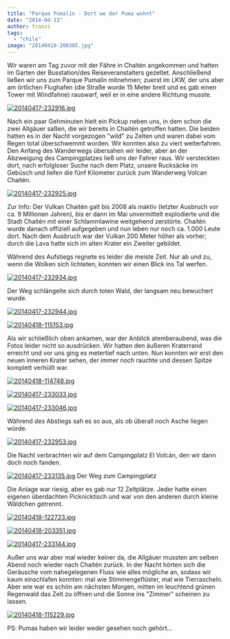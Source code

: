 ```yaml
---
title: "Parque Pumalín - Dort wo der Puma wohnt"
date: "2014-04-13"
author: franzi
tags: 
  - "chile"
image: "20140418-200305.jpg"
---
```


Wir waren am Tag zuvor mit der Fähre in Chaitén angekommen und hatten im Garten der Busstation/des Reiseveranstalters gezeltet. Anschließend ließen wir uns zum Parque Pumalín mitnehmen; zuerst im LKW, der uns aber am örtlichen Flughafen (die Straße wurde 15 Meter breit und es gab einen Tower mit Windfahne) rauswarf, weil er in eine andere Richtung musste.

[![20140417-232916.jpg](images/20140417-232916.jpg)](https://hafenstrand.wordpress.com/wp-content/uploads/2014/04/20140417-232916.jpg)

Nach ein paar Gehminuten hielt ein Pickup neben uns, in dem schon die zwei Allgäuer saßen, die wir bereits in Chaitén getroffen hatten. Die beiden hatten es in der Nacht vorgezogen "wild" zu Zelten und waren dabei vom Regen total überschwemmt worden. Wir konnten also zu viert weiterfahren. Den Anfang des Wanderwegs übersahen wir leider, aber an der Abzweigung des Campingplatzes ließ uns der Fahrer raus. Wir versteckten dort, nach erfolgloser Suche nach dem Platz, unsere Rucksäcke im Gebüsch und liefen die fünf Kilometer zurück zum Wanderweg Volcan Chaitén.

[![20140417-232925.jpg](images/20140417-232925.jpg)](https://hafenstrand.wordpress.com/wp-content/uploads/2014/04/20140417-232925.jpg)

Zur Info: Der Vulkan Chaitén galt bis 2008 als inaktiv (letzter Ausbruch vor ca. 9 Millionen Jahren), bis er dann im Mai unvermittelt explodierte und die Stadt Chaitén mit einer Schlammlawine weitgehend zerstörte. Chaitén wurde danach offiziell aufgegeben und nun leben nur noch ca. 1.000 Leute dort. Nach dem Ausbruch war der Vulkan 200 Meter höher als vorher; durch die Lava hatte sich im alten Krater ein Zweiter gebildet.

Während des Aufstiegs regnete es leider die meiste Zeit. Nur ab und zu, wenn die Wolken sich lichteten, konnten wir einen Blick ins Tal werfen.

[![20140417-232934.jpg](images/20140417-232934.jpg)](https://hafenstrand.wordpress.com/wp-content/uploads/2014/04/20140417-232934.jpg)

Der Weg schlängelte sich durch toten Wald, der langsam neu bewuchert wurde.

[![20140417-232944.jpg](images/20140417-232944.jpg)](https://hafenstrand.wordpress.com/wp-content/uploads/2014/04/20140417-232944.jpg)  
  
[![20140418-115153.jpg](images/20140418-1151531.jpg)](https://hafenstrand.wordpress.com/wp-content/uploads/2014/04/20140418-1151531.jpg)

Als wir schließlich oben ankamen, war der Anblick atemberaubend, was die Fotos leider nicht so ausdrücken. Wir hatten den äußeren Kraterrand erreicht und vor uns ging es metertief nach unten. Nun konnten wir erst den neuen inneren Krater sehen, der immer noch rauchte und dessen Spitze komplett verhüllt war.

[![20140418-114748.jpg](images/20140418-114748.jpg)](https://hafenstrand.wordpress.com/wp-content/uploads/2014/04/20140418-114748.jpg)

[![20140417-233033.jpg](images/20140417-233033.jpg)](https://hafenstrand.wordpress.com/wp-content/uploads/2014/04/20140417-233033.jpg)

[![20140417-233046.jpg](images/20140417-233046.jpg)](https://hafenstrand.wordpress.com/wp-content/uploads/2014/04/20140417-233046.jpg)

Während des Abstiegs sah es so aus, als ob überall noch Asche liegen würde.

[![20140417-232953.jpg](images/20140417-232953.jpg)](https://hafenstrand.wordpress.com/wp-content/uploads/2014/04/20140417-232953.jpg)

Die Nacht verbrachten wir auf dem Campingplatz El Volcán, den wir dann doch noch fanden.

[![20140417-233135.jpg](images/20140417-233135.jpg)](https://hafenstrand.wordpress.com/wp-content/uploads/2014/04/20140417-233135.jpg) Der Weg zum Campingplatz

Die Anlage war riesig, aber es gab nur 12 Zeltplätze. Jeder hatte einen eigenen überdachten Picknicktisch und war von den anderen durch kleine Wäldchen getrennt.

[![20140418-122723.jpg](images/20140418-122723.jpg)](https://hafenstrand.wordpress.com/wp-content/uploads/2014/04/20140418-122723.jpg)

[![20140418-203351.jpg](images/20140418-203351.jpg)](https://hafenstrand.wordpress.com/wp-content/uploads/2014/04/20140418-203351.jpg)

[![20140417-233144.jpg](images/20140417-233144.jpg)](https://hafenstrand.wordpress.com/wp-content/uploads/2014/04/20140417-233144.jpg)

Außer uns war aber mal wieder keiner da, die Allgäuer mussten am selben Abend noch wieder nach Chaitén zurück. In der Nacht hörten sich die Geräusche vom nahegelegenen Fluss wie alles mögliche an, sodass wir kaum einschlafen konnten: mal wie Stimmengeflüster, mal wie Tierrascheln. Aber wie war es schön am nächsten Morgen, mitten im leuchtend grünen Regenwald das Zelt zu öffnen und die Sonne ins "Zimmer" scheinen zu lassen.

[![20140418-115229.jpg](images/20140418-115229.jpg)](https://hafenstrand.wordpress.com/wp-content/uploads/2014/04/20140418-115229.jpg)

PS: Pumas haben wir leider weder gesehen noch gehört...
